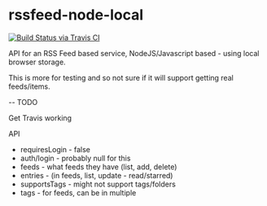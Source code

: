 rssfeed-node-local
==================

[![Build Status via Travis CI](https://travis-ci.org/kimptoc/rssfeed-node-local.png?branch=master)](https://travis-ci.org/kimptoc/rssfeed-node-local)

API for an RSS Feed based service, NodeJS/Javascript based - using local browser storage.

This is more for testing and so not sure if it will support getting real feeds/items.

-- TODO

Get Travis working

API
- requiresLogin - false
- auth/login - probably null for this
- feeds - what feeds they have (list, add, delete)
- entries - (in feeds, list, update - read/starred)
- supportsTags - might not support tags/folders
- tags - for feeds, can be in multiple
